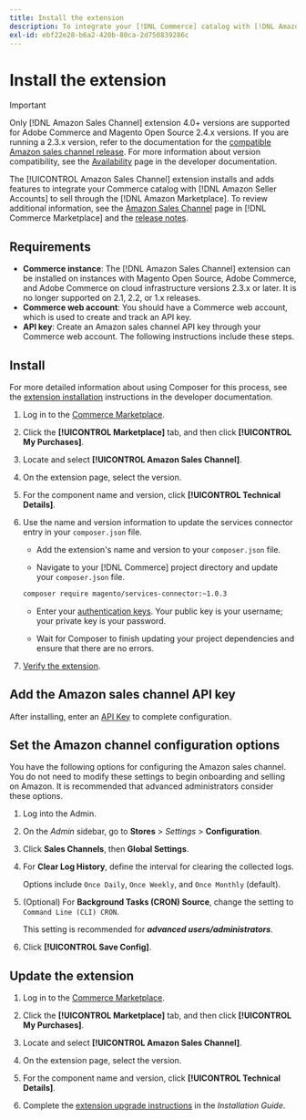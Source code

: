 ```yaml
---
title: Install the extension
description: To integrate your [!DNL Commerce] catalog with [!DNL Amazon Seller Accounts] and sell through the [!DNL Amazon Marketplace], download and install the Amazon Sales Channel extension.
exl-id: ebf22e28-b6a2-420b-80ca-2d750839286c
---
```

# Install the extension

>[!IMPORTANT]
>
>Only [!DNL Amazon Sales Channel] extension 4.0+ versions are supported for Adobe Commerce and Magento Open Source 2.4.x versions. If you are running a 2.3.x version, refer to the documentation for the [compatible Amazon sales channel release](https://docs.magento.com/user-guide/v2.3/sales-channels/amazon/amazon-sales-channel.html). For more information about version compatibility, see the [Availability](https://experienceleague.adobe.com/docs/commerce-operations/release/product-availability.html) page in the developer documentation.

The [!UICONTROL Amazon Sales Channel] extension installs and adds features to integrate your Commerce catalog with [!DNL Amazon Seller Accounts] to sell through the [!DNL Amazon Marketplace]. To review additional information, see the [Amazon Sales Channel](https://marketplace.magento.com/magento-module-amazon.html) page in [!DNL Commerce Marketplace] and the [release notes](release-notes.md).

## Requirements

-  **Commerce instance**: The [!DNL Amazon Sales Channel] extension can be installed on instances with Magento Open Source, Adobe Commerce, and Adobe Commerce on cloud infrastructure versions 2.3.x or later. It is no longer supported on 2.1, 2.2, or 1.x releases.
-  **Commerce web account**: You should have a Commerce web account, which is used to create and track an API key.
-  **API key**: Create an Amazon sales channel API key through your Commerce web account. The following instructions include these steps.

## Install

For more detailed information about using Composer for this process, see the [extension installation](https://experienceleague.adobe.com/docs/commerce-operations/installation-guide/tutorials/extensions.html) instructions in the developer documentation.

1. Log in to the [Commerce Marketplace](https://marketplace.magento.com/customer/account/).

1. Click the **[!UICONTROL Marketplace]** tab, and then click **[!UICONTROL My Purchases]**.

1. Locate and select **[!UICONTROL Amazon Sales Channel]**.

1. On the extension page, select the version.

1. For the component name and version, click **[!UICONTROL Technical Details]**.

1. Use the name and version information to update the services connector entry in your `composer.json` file.

   -  Add the extension's name and version to your `composer.json` file.

   -  Navigate to your [!DNL Commerce] project directory and update your `composer.json` file.

     ```bash
     composer require magento/services-connector:~1.0.3
     ```

   -  Enter your [authentication keys](https://experienceleague.adobe.com/docs/commerce-operations/installation-guide/prerequisites/authentication-keys.html). Your public key is your username; your private key is your password.

   -  Wait for Composer to finish updating your project dependencies and ensure that there are no errors.

1. [Verify the extension](https://experienceleague.adobe.com/docs/commerce-operations/installation-guide/tutorials/extensions.html).

## Add the Amazon sales channel API key

After installing, enter an [API Key](./amazon-verify-api-key.md) to complete configuration.

## Set the Amazon channel configuration options

You have the following options for configuring the Amazon sales channel. You do not need to modify these settings to begin onboarding and selling on Amazon. It is recommended that advanced administrators consider these options.

1. Log into the Admin.

1. On the _Admin_ sidebar, go to **Stores** > _Settings_ > **Configuration**.

1. Click **Sales Channels**, then **Global Settings**.

1. For **Clear Log History**, define the interval for clearing the collected logs.

   Options include `Once Daily`, `Once Weekly`, and `Once Monthly` (default).

1. (Optional) For **Background Tasks (CRON) Source**, change the setting to `Command Line (CLI) CRON`.
   
   This setting is recommended for **_advanced users/administrators_**. 

1. Click **[!UICONTROL Save Config]**.

## Update the extension

1. Log in to the [Commerce Marketplace](https://marketplace.magento.com/customer/account/).

1. Click the **[!UICONTROL Marketplace]** tab, and then click **[!UICONTROL My Purchases]**.

1. Locate and select **[!UICONTROL Amazon Sales Channel]**.

1. On the extension page, select the version.

1. For the component name and version, click **[!UICONTROL Technical Details]**.

1. Complete the [extension upgrade instructions](https://experienceleague.adobe.com/docs/commerce-operations/installation-guide/tutorials/extensions.html) in the _Installation Guide_.
